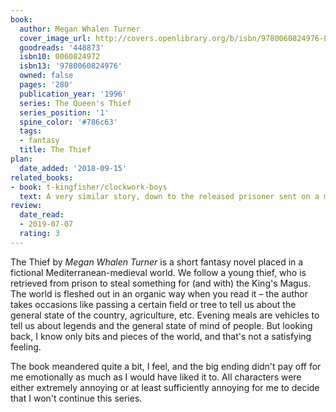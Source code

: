 ```yaml
---
book:
  author: Megan Whalen Turner
  cover_image_url: http://covers.openlibrary.org/b/isbn/9780060824976-L.jpg
  goodreads: '448873'
  isbn10: 0060824972
  isbn13: '9780060824976'
  owned: false
  pages: '280'
  publication_year: '1996'
  series: The Queen's Thief
  series_position: '1'
  spine_color: '#786c63'
  tags:
  - fantasy
  title: The Thief
plan:
  date_added: '2018-09-15'
related_books:
- book: t-kingfisher/clockwork-boys
  text: A very similar story, down to the released prisoner sent on a mission.
review:
  date_read:
  - 2019-07-07
  rating: 3
---
```


The Thief by *Megan Whalen Turner* is a short fantasy novel placed in a fictional Mediterranean-medieval world. We
follow a young thief, who is retrieved from prison to steal something for (and with) the King's Magus. The world is
fleshed out in an organic way when you read it – the author takes occasions like passing a certain field or tree to tell
us about the general state of the country, agriculture, etc. Evening meals are vehicles to tell us about legends and the
general state of mind of people. But looking back, I know only bits and pieces of the world, and that's not a satisfying
feeling.

The book meandered quite a bit, I feel, and the big ending didn't pay off for me emotionally as much as I would have
liked it to. All characters were either extremely annoying or at least sufficiently annoying for me to decide that I
won't continue this series.
